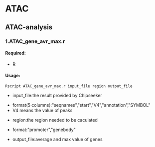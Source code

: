 # ATAC
## ATAC-analysis

### 1.ATAC_gene_avr_max.r

#### Required: 
* R 

#### Usage:
```
Rscript ATAC_gene_avr_max.r input_file region output_file
```
* input_file:the result provided by Chipseeker  
- format(5 columns):"seqnames","start","V4","annotation","SYMBOL"  
- V4 means the value of peaks  
* region:the region needed to be caculated  
- format:"promoter","genebody"  
* output_file:average and max value of genes  

